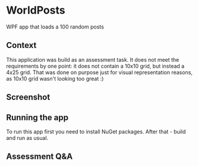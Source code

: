 # WorldPosts
WPF app that loads a 100 random posts

## Context

This application was build as an assessment task.
It does not meet the requirements by one point: it does not contain a 10x10 grid, but instead a 4x25 grid.
That was done on purpose just for visual representation reasons, as 10x10 grid wasn't looking too great :)

## Screenshot



## Running the app

To run this app first you need to install NuGet packages. After that - build and run as usual.

## Assessment Q&A

